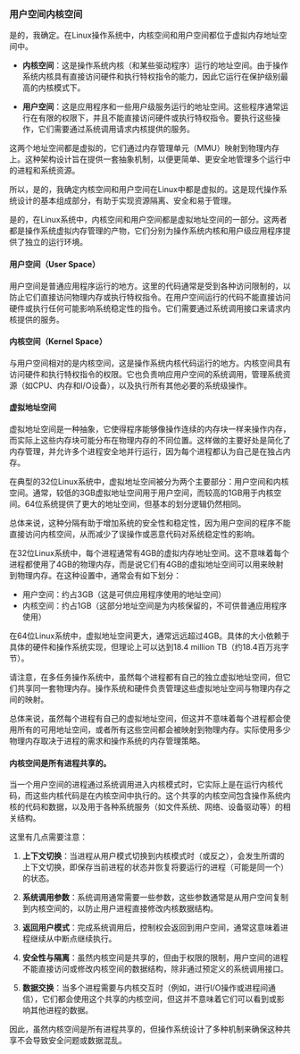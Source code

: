 ### 用户空间内核空间

是的，我确定。在Linux操作系统中，内核空间和用户空间都位于虚拟内存地址空间中。

- **内核空间**：这是操作系统内核（和某些驱动程序）运行的地址空间。由于操作系统内核具有直接访问硬件和执行特权指令的能力，因此它运行在保护级别最高的内核模式下。
  
- **用户空间**：这是应用程序和一些用户级服务运行的地址空间。这些程序通常运行在有限的权限下，并且不能直接访问硬件或执行特权指令。要执行这些操作，它们需要通过系统调用请求内核提供的服务。

这两个地址空间都是虚拟的，它们通过内存管理单元（MMU）映射到物理内存上。这种架构设计旨在提供一套抽象机制，以便更简单、更安全地管理多个运行中的进程和系统资源。

所以，是的，我确定内核空间和用户空间在Linux中都是虚拟的。这是现代操作系统设计的基本组成部分，有助于实现资源隔离、安全和易于管理。

是的，在Linux系统中，内核空间和用户空间都是虚拟地址空间的一部分。这两者都是操作系统虚拟内存管理的产物，它们分别为操作系统内核和用户级应用程序提供了独立的运行环境。

#### 用户空间（User Space）

用户空间是普通应用程序运行的地方。这里的代码通常是受到各种访问限制的，以防止它们直接访问物理内存或执行特权指令。在用户空间运行的代码不能直接访问硬件或执行任何可能影响系统稳定性的指令。它们需要通过系统调用接口来请求内核提供的服务。

#### 内核空间（Kernel Space）

与用户空间相对的是内核空间，这是操作系统内核代码运行的地方。内核空间具有访问硬件和执行特权指令的权限。它也负责响应用户空间的系统调用，管理系统资源（如CPU、内存和I/O设备），以及执行所有其他必要的系统级操作。

#### 虚拟地址空间

虚拟地址空间是一种抽象，它使得程序能够像操作连续的内存块一样来操作内存，而实际上这些内存块可能分布在物理内存的不同位置。这样做的主要好处是简化了内存管理，并允许多个进程安全地并行运行，因为每个进程都认为自己是在独占内存。

在典型的32位Linux系统中，虚拟地址空间被分为两个主要部分：用户空间和内核空间。通常，较低的3GB虚拟地址空间用于用户空间，而较高的1GB用于内核空间。64位系统提供了更大的地址空间，但基本的划分逻辑仍然相同。

总体来说，这种分隔有助于增加系统的安全性和稳定性，因为用户空间的程序不能直接访问内核空间，从而减少了误操作或恶意代码对系统稳定性的影响。

在32位Linux系统中，每个进程通常有4GB的虚拟内存地址空间。这不意味着每个进程都使用了4GB的物理内存，而是说它们有4GB的虚拟地址空间可以用来映射到物理内存。在这种设置中，通常会有如下划分：

- 用户空间：约占3GB（这是可供应用程序使用的地址空间）
- 内核空间：约占1GB（这部分地址空间是为内核保留的，不可供普通应用程序使用）

在64位Linux系统中，虚拟地址空间更大，通常远远超过4GB。具体的大小依赖于具体的硬件和操作系统实现，但理论上可以达到18.4 million TB（约18.4百万兆字节）。

请注意，在多任务操作系统中，虽然每个进程都有自己的独立虚拟地址空间，但它们共享同一套物理内存。操作系统和硬件负责管理这些虚拟地址空间与物理内存之间的映射。

总体来说，虽然每个进程有自己的虚拟地址空间，但这并不意味着每个进程都会使用所有的可用地址空间，或者所有这些空间都会被映射到物理内存。实际使用多少物理内存取决于进程的需求和操作系统的内存管理策略。

#### 内核空间是所有进程共享的。

当一个用户空间的进程通过系统调用进入内核模式时，它实际上是在运行内核代码，而这些内核代码是在内核空间中执行的。这个共享的内核空间包含操作系统内核的代码和数据，以及用于各种系统服务（如文件系统、网络、设备驱动等）的相关结构。

这里有几点需要注意：

1. **上下文切换**：当进程从用户模式切换到内核模式时（或反之），会发生所谓的上下文切换，即保存当前进程的状态并恢复将要运行的进程（可能是同一个）的状态。

2. **系统调用参数**：系统调用通常需要一些参数，这些参数通常是从用户空间复制到内核空间的，以防止用户进程直接修改内核数据结构。

3. **返回用户模式**：完成系统调用后，控制权会返回到用户空间，通常这意味着进程继续从中断点继续执行。

4. **安全性与隔离**：虽然内核空间是共享的，但由于权限的限制，用户空间的进程不能直接访问或修改内核空间的数据结构，除非通过预定义的系统调用接口。

5. **数据交换**：当多个进程需要与内核交互时（例如，进行I/O操作或进程间通信），它们都会使用这个共享的内核空间，但这并不意味着它们可以看到或影响其他进程的数据。

因此，虽然内核空间是所有进程共享的，但操作系统设计了多种机制来确保这种共享不会导致安全问题或数据混乱。